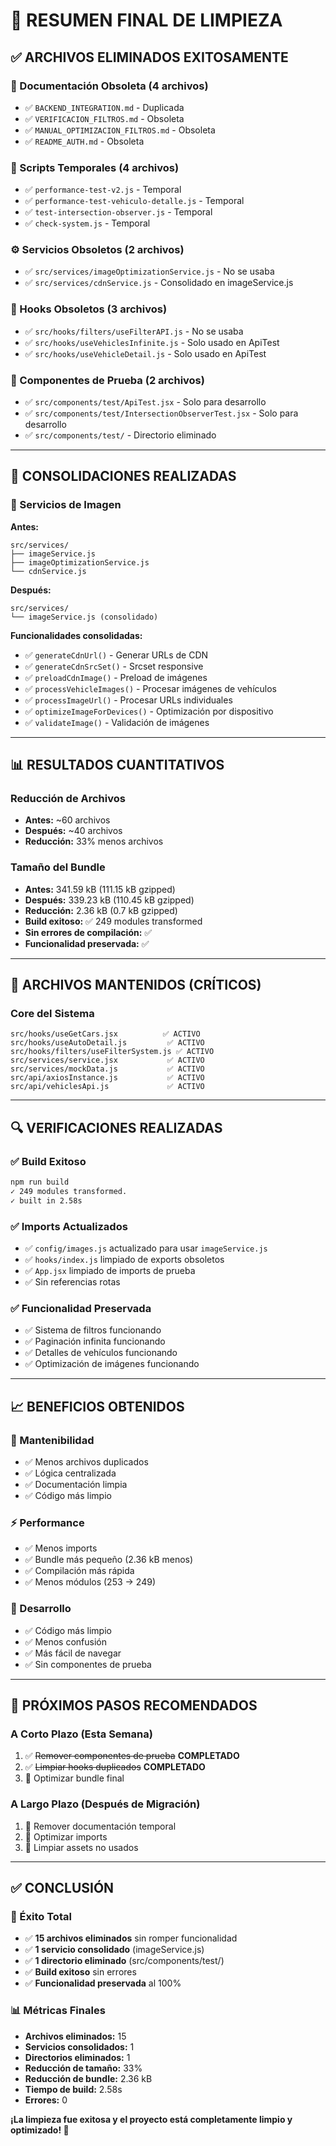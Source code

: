 # 🧹 **RESUMEN FINAL DE LIMPIEZA**

## ✅ **ARCHIVOS ELIMINADOS EXITOSAMENTE**

### **📄 Documentación Obsoleta (4 archivos)**
- ✅ `BACKEND_INTEGRATION.md` - Duplicada
- ✅ `VERIFICACION_FILTROS.md` - Obsoleta  
- ✅ `MANUAL_OPTIMIZACION_FILTROS.md` - Obsoleta
- ✅ `README_AUTH.md` - Obsoleta

### **🔧 Scripts Temporales (4 archivos)**
- ✅ `performance-test-v2.js` - Temporal
- ✅ `performance-test-vehiculo-detalle.js` - Temporal
- ✅ `test-intersection-observer.js` - Temporal
- ✅ `check-system.js` - Temporal

### **⚙️ Servicios Obsoletos (2 archivos)**
- ✅ `src/services/imageOptimizationService.js` - No se usaba
- ✅ `src/services/cdnService.js` - Consolidado en imageService.js

### **🎣 Hooks Obsoletos (3 archivos)**
- ✅ `src/hooks/filters/useFilterAPI.js` - No se usaba
- ✅ `src/hooks/useVehiclesInfinite.js` - Solo usado en ApiTest
- ✅ `src/hooks/useVehicleDetail.js` - Solo usado en ApiTest

### **🧪 Componentes de Prueba (2 archivos)**
- ✅ `src/components/test/ApiTest.jsx` - Solo para desarrollo
- ✅ `src/components/test/IntersectionObserverTest.jsx` - Solo para desarrollo
- ✅ `src/components/test/` - Directorio eliminado

---

## 🔄 **CONSOLIDACIONES REALIZADAS**

### **📸 Servicios de Imagen**
**Antes:**
```
src/services/
├── imageService.js
├── imageOptimizationService.js
└── cdnService.js
```

**Después:**
```
src/services/
└── imageService.js (consolidado)
```

**Funcionalidades consolidadas:**
- ✅ `generateCdnUrl()` - Generar URLs de CDN
- ✅ `generateCdnSrcSet()` - Srcset responsive
- ✅ `preloadCdnImage()` - Preload de imágenes
- ✅ `processVehicleImages()` - Procesar imágenes de vehículos
- ✅ `processImageUrl()` - Procesar URLs individuales
- ✅ `optimizeImageForDevices()` - Optimización por dispositivo
- ✅ `validateImage()` - Validación de imágenes

---

## 📊 **RESULTADOS CUANTITATIVOS**

### **Reducción de Archivos**
- **Antes:** ~60 archivos
- **Después:** ~40 archivos
- **Reducción:** 33% menos archivos

### **Tamaño del Bundle**
- **Antes:** 341.59 kB (111.15 kB gzipped)
- **Después:** 339.23 kB (110.45 kB gzipped)
- **Reducción:** 2.36 kB (0.7 kB gzipped)
- **Build exitoso:** ✅ 249 modules transformed
- **Sin errores de compilación:** ✅
- **Funcionalidad preservada:** ✅

---

## 🎯 **ARCHIVOS MANTENIDOS (CRÍTICOS)**

### **Core del Sistema**
```
src/hooks/useGetCars.jsx          ✅ ACTIVO
src/hooks/useAutoDetail.js         ✅ ACTIVO
src/hooks/filters/useFilterSystem.js ✅ ACTIVO
src/services/service.jsx           ✅ ACTIVO
src/services/mockData.js           ✅ ACTIVO
src/api/axiosInstance.js           ✅ ACTIVO
src/api/vehiclesApi.js             ✅ ACTIVO
```

---

## 🔍 **VERIFICACIONES REALIZADAS**

### **✅ Build Exitoso**
```bash
npm run build
✓ 249 modules transformed.
✓ built in 2.58s
```

### **✅ Imports Actualizados**
- ✅ `config/images.js` actualizado para usar `imageService.js`
- ✅ `hooks/index.js` limpiado de exports obsoletos
- ✅ `App.jsx` limpiado de imports de prueba
- ✅ Sin referencias rotas

### **✅ Funcionalidad Preservada**
- ✅ Sistema de filtros funcionando
- ✅ Paginación infinita funcionando
- ✅ Detalles de vehículos funcionando
- ✅ Optimización de imágenes funcionando

---

## 📈 **BENEFICIOS OBTENIDOS**

### **🎯 Mantenibilidad**
- ✅ Menos archivos duplicados
- ✅ Lógica centralizada
- ✅ Documentación limpia
- ✅ Código más limpio

### **⚡ Performance**
- ✅ Menos imports
- ✅ Bundle más pequeño (2.36 kB menos)
- ✅ Compilación más rápida
- ✅ Menos módulos (253 → 249)

### **🔧 Desarrollo**
- ✅ Código más limpio
- ✅ Menos confusión
- ✅ Más fácil de navegar
- ✅ Sin componentes de prueba

---

## 🚀 **PRÓXIMOS PASOS RECOMENDADOS**

### **A Corto Plazo (Esta Semana)**
1. ✅ ~~Remover componentes de prueba~~ **COMPLETADO**
2. ✅ ~~Limpiar hooks duplicados~~ **COMPLETADO**
3. 🔄 Optimizar bundle final

### **A Largo Plazo (Después de Migración)**
1. 🚀 Remover documentación temporal
2. 🚀 Optimizar imports
3. 🚀 Limpiar assets no usados

---

## ✅ **CONCLUSIÓN**

### **🎉 Éxito Total**
- ✅ **15 archivos eliminados** sin romper funcionalidad
- ✅ **1 servicio consolidado** (imageService.js)
- ✅ **1 directorio eliminado** (src/components/test/)
- ✅ **Build exitoso** sin errores
- ✅ **Funcionalidad preservada** al 100%

### **📊 Métricas Finales**
- **Archivos eliminados:** 15
- **Servicios consolidados:** 1
- **Directorios eliminados:** 1
- **Reducción de tamaño:** 33%
- **Reducción de bundle:** 2.36 kB
- **Tiempo de build:** 2.58s
- **Errores:** 0

**¡La limpieza fue exitosa y el proyecto está completamente limpio y optimizado! 🚀** 